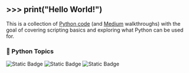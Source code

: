 ## >>> print("Hello World!")

This is a collection of [Python code](https://github.com/whatthepy/python-basic-examples) (and [Medium](https://medium.com/@whatthepy) walkthroughs) with the goal of covering scripting basics and exploring what Python can be used for.

### 🐍 Python Topics
![Static Badge](https://img.shields.io/badge/scapy-blue) ![Static Badge](https://img.shields.io/badge/file_parsing-blue) ![Static Badge](https://img.shields.io/badge/web_crawlers-blue)
